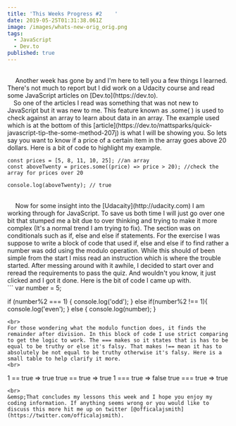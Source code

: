 ```yaml
---
title: 'This Weeks Progress #2    '
date: 2019-05-25T01:31:38.061Z
image: /images/whats-new-orig_orig.png
tags:
  - JavaScript
  - Dev.to
published: true
---
```

<br>
&emsp; Another week has gone by and I'm here to tell you a few things I learned.      
There's not much to report but I did work on a Udacity course and read some JavaScript articles on [Dev.to](https://dev.to).<br>
&emsp;So one of the articles I read was something that was not new to JavaScript but it was new to me. This feature known as .some( ) is used to check against an array to learn about data in an array. The example used which is at the bottom of this [article](https://dev.to/mattsparks/quick-javascript-tip-the-some-method-207j) is what I will be showing you. So lets say you want to know if a price of a certain item in the array goes above 20 dollars. Here is a bit of code to highlight my example. 
<br>

```
const prices = [5, 8, 11, 10, 25]; //an array
const aboveTwenty = prices.some((price) => price > 20); //check the 
array for prices over 20

console.log(aboveTwenty); // true 

```
<br>
&emsp; Now for some insight into the [Udacaity](http://udacity.com) I am working through for JavaScript. To save us both time I will just go over one bit that stumped me a bit due to over thinking and trying to make it more complex (It's a normal trend I am trying to fix). The section was on conditionals such as if, else and else if statements. For the exercise I was suppose to write a block of code that used if, else and else if to find rather a number was odd using the modulo operation. While this should of been simple from the start I miss read an instruction which is where the trouble started. After messing around with it awhile, I decided to start over and reread the requirements to pass the quiz. And wouldn't you know, it just clicked and I got it done. Here is the bit of code I came up with.
<br>
```
var number = 5;

if (number%2 === 1) {
    console.log('odd');
}
else if(number%2 !== 1){
    console.log('even');
}
 else {
    console.log(number);
 }

```
<br>
For those wondering what the modulo function does, it finds the remainder after division. In this block of code I use strict comparing to get the logic to work. The === makes so it states that is has to be equal to be truthy or else it's falsy. That makes !== mean it has to absolutely be not equal to be truthy otherwise it's falsy. Here is a small table to help clarify it more.
<br>
```
1 == true     => true
true == true  => true
1 === true    => false
true === true => true
```
<br>
&emsp;That concludes my lessons this week and I hope you enjoy my coding information. If anything seems wrong or you would like to discuss this more hit me up on twitter [@officalajsmith](https://twitter.com/officalajsmith). 
